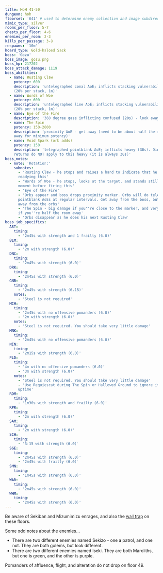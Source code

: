 ```yaml
---
title: HoH 41-50
dungeon: hoh
floorset: '041' # used to determine enemy collection and image subdirectory
mimic_type: silver
rooms_per_floor: 5-7
chests_per_floor: 4-6
enemies_per_room: 2-3
kills_per_passage: 3-8
respawns: '10m'
hoard_type: Gold-haloed Sack
boss: 'Gozu'
boss_image: gozu.png
boss_hp: 217202
boss_attack_damage: 1119
boss_abilities:
  - name: Rusting Claw
    potency: 600
    description: 'untelegraphed conal AoE; inflicts stacking vulnerability up
    (20% per stack, 1m)'
  - name: Words of Woe
    potency: 600
    description: 'untelegraphed line AoE; inflicts stacking vulnerability up
    (20% per stack, 1m)'
  - name: Eye of the Fire
    description: '360 degree gaze inflicting confused (20s) - look away'
  - name: The Spin
    potency: 150-2000
    description: 'proximity AoE - get away (need to be about half the room
    away for minimum potency)'
  - name: Void Spark (orb adds)
    potency: 150
    description: 'telegraphed pointblank AoE; inflicts heavy (30s). Diminishing
    returns do NOT apply to this heavy (it is always 30s)'
boss_notes:
  - note: 'Rotation:'
    subnotes:
      - 'Rusting Claw - he stops and raises a hand to indicate that he''s
      readying this'
      - 'Words of Woe - he stops, looks at the target, and stands still for a
      moment before firing this'
      - 'Eye of the Fire'
      - 'Orbs appear and boss drops proximity marker. Orbs will do telegraphed
      pointblank AoEs at regular intervals. Get away from the boss, but also
      away from the orbs'
      - 'The Spin - big damage if you''re close to the marker, and very little
      if you''re half the room away'
      - 'Orbs disappear as he does his next Rusting Claw'
boss_job_specifics:
  AST:
    timing:
      - '2m45s with strength and 1 frailty (6.0)'
  BLM:
    timing:
      - '2m with strength (6.0)'
  DNC:
    timing:
      - '2m45s with strength (6.0)'
  DRK:
    timing:
      - '2m45s with strength (6.0)'
  GNB:
    timing:
      - '2m45s with strength (6.15)'
    notes:
      - 'Steel is not required'
  MCH:
    timing:
      - '2m45s with no offensive pomanders (6.0)'
      - '2m with strength (6.0)'
    notes:
      - 'Steel is not required. You should take very little damage'
  MNK:
    timing:
      - '2m45s with no offensive pomanders (6.0)'
  NIN:
    timing:
      - '2m15s with strength (6.0)'
  PLD:
    timing:
      - '4m with no offensive pomanders (6.0)'
      - '3m with strength (6.0)'
    notes:
      - 'Steel is not required. You should take very little damage'
      - 'Use Requiescat during The Spin or Hallowed Ground to ignore it for
      uptime'
  RDM:
    timing:
      - '1m30s with strength and frailty (6.0)'
  RPR:
    timing:
      - '2m with strength (6.0)'
  SAM:
    timing:
      - '2m with strength (6.0)'
  SCH:
    timing:
      - '3:15 with strength (6.0)'
  SGE:
    timing:
      - '2m45s with strength (6.0)'
      - '2m45s with frailty (6.0)'
  SMN:
    timing:
      - '1m45s with strength (6.0)'
  WAR:
    timing:
      - '2m45s with strength (6.0)'
  WHM:
    timing:
      - '2m45s with strength (6.0)'
---
```


Be aware of Sekiban and Mizumimizu enrages, and also the
[wall trap](/wall_traps.html#hoh-41-79) on these floors.

Some odd notes about the enemies...

* There are two different enemies named Sekizo - one a patrol, and one not.
  They are both golems, but look different.
* There are two different enemies named Iseki. They are both Maroliths, but one
  is green, and the other is purple.

Pomanders of affluence, flight, and alteration do not drop on floor 49.

